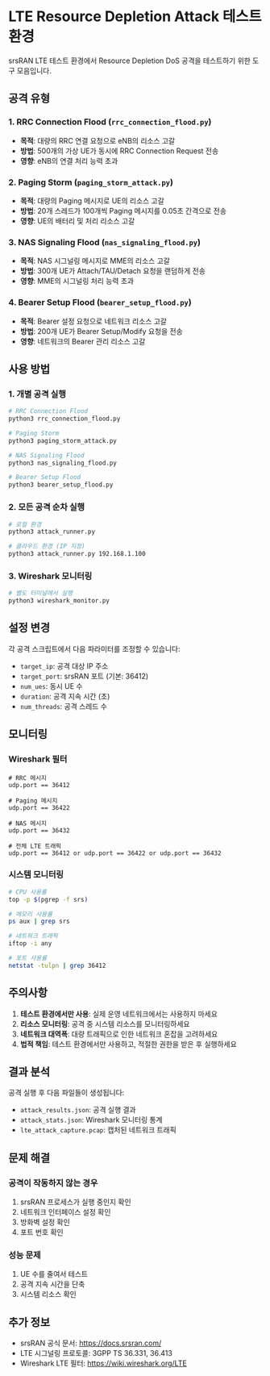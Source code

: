 # LTE Resource Depletion Attack 테스트 환경

srsRAN LTE 테스트 환경에서 Resource Depletion DoS 공격을 테스트하기 위한 도구 모음입니다.

## 공격 유형

### 1. RRC Connection Flood (`rrc_connection_flood.py`)
- **목적**: 대량의 RRC 연결 요청으로 eNB의 리소스 고갈
- **방법**: 500개의 가상 UE가 동시에 RRC Connection Request 전송
- **영향**: eNB의 연결 처리 능력 초과

### 2. Paging Storm (`paging_storm_attack.py`)
- **목적**: 대량의 Paging 메시지로 UE의 리소스 고갈
- **방법**: 20개 스레드가 100개씩 Paging 메시지를 0.05초 간격으로 전송
- **영향**: UE의 배터리 및 처리 리소스 고갈

### 3. NAS Signaling Flood (`nas_signaling_flood.py`)
- **목적**: NAS 시그널링 메시지로 MME의 리소스 고갈
- **방법**: 300개 UE가 Attach/TAU/Detach 요청을 랜덤하게 전송
- **영향**: MME의 시그널링 처리 능력 초과

### 4. Bearer Setup Flood (`bearer_setup_flood.py`)
- **목적**: Bearer 설정 요청으로 네트워크 리소스 고갈
- **방법**: 200개 UE가 Bearer Setup/Modify 요청을 전송
- **영향**: 네트워크의 Bearer 관리 리소스 고갈

## 사용 방법

### 1. 개별 공격 실행
```bash
# RRC Connection Flood
python3 rrc_connection_flood.py

# Paging Storm
python3 paging_storm_attack.py

# NAS Signaling Flood
python3 nas_signaling_flood.py

# Bearer Setup Flood
python3 bearer_setup_flood.py
```

### 2. 모든 공격 순차 실행
```bash
# 로컬 환경
python3 attack_runner.py

# 클라우드 환경 (IP 지정)
python3 attack_runner.py 192.168.1.100
```

### 3. Wireshark 모니터링
```bash
# 별도 터미널에서 실행
python3 wireshark_monitor.py
```

## 설정 변경

각 공격 스크립트에서 다음 파라미터를 조정할 수 있습니다:

- `target_ip`: 공격 대상 IP 주소
- `target_port`: srsRAN 포트 (기본: 36412)
- `num_ues`: 동시 UE 수
- `duration`: 공격 지속 시간 (초)
- `num_threads`: 공격 스레드 수

## 모니터링

### Wireshark 필터
```
# RRC 메시지
udp.port == 36412

# Paging 메시지
udp.port == 36422

# NAS 메시지
udp.port == 36432

# 전체 LTE 트래픽
udp.port == 36412 or udp.port == 36422 or udp.port == 36432
```

### 시스템 모니터링
```bash
# CPU 사용률
top -p $(pgrep -f srs)

# 메모리 사용률
ps aux | grep srs

# 네트워크 트래픽
iftop -i any

# 포트 사용률
netstat -tulpn | grep 36412
```

## 주의사항

1. **테스트 환경에서만 사용**: 실제 운영 네트워크에서는 사용하지 마세요
2. **리소스 모니터링**: 공격 중 시스템 리소스를 모니터링하세요
3. **네트워크 대역폭**: 대량 트래픽으로 인한 네트워크 혼잡을 고려하세요
4. **법적 책임**: 테스트 환경에서만 사용하고, 적절한 권한을 받은 후 실행하세요

## 결과 분석

공격 실행 후 다음 파일들이 생성됩니다:

- `attack_results.json`: 공격 실행 결과
- `attack_stats.json`: Wireshark 모니터링 통계
- `lte_attack_capture.pcap`: 캡처된 네트워크 트래픽

## 문제 해결

### 공격이 작동하지 않는 경우
1. srsRAN 프로세스가 실행 중인지 확인
2. 네트워크 인터페이스 설정 확인
3. 방화벽 설정 확인
4. 포트 번호 확인

### 성능 문제
1. UE 수를 줄여서 테스트
2. 공격 지속 시간을 단축
3. 시스템 리소스 확인

## 추가 정보

- srsRAN 공식 문서: https://docs.srsran.com/
- LTE 시그널링 프로토콜: 3GPP TS 36.331, 36.413
- Wireshark LTE 필터: https://wiki.wireshark.org/LTE
